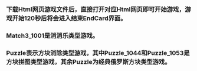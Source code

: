 ### 下载Html网页游戏文件后，直接打开对应Html网页即可开始游戏，游戏开始120秒后将会进入结束EndCard界面。
### Match3_1001是消消乐类型游戏。
### Puzzle表示方块消除类型游戏，其中Puzzle_1044和Puzzle_1053是方块拼图类型游戏，其余Puzzle为经典俄罗斯方块类型游戏。

